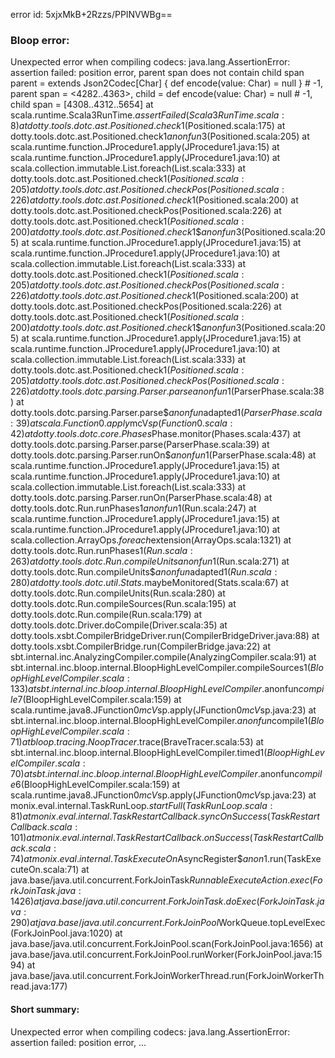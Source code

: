 error id: 5xjxMkB+2Rzzs/PPINVWBg==
### Bloop error:

Unexpected error when compiling codecs: java.lang.AssertionError: assertion failed: position error, parent span does not contain child span
parent      =  extends Json2Codec[Char] {
  def encode(value: Char) = null
} # -1,
parent span = <4282..4363>,
child       = def encode(value: Char) = null # -1,
child span  = [4308..4312..5654]
	at scala.runtime.Scala3RunTime$.assertFailed(Scala3RunTime.scala:8)
	at dotty.tools.dotc.ast.Positioned.check$1(Positioned.scala:175)
	at dotty.tools.dotc.ast.Positioned.check$1$$anonfun$3(Positioned.scala:205)
	at scala.runtime.function.JProcedure1.apply(JProcedure1.java:15)
	at scala.runtime.function.JProcedure1.apply(JProcedure1.java:10)
	at scala.collection.immutable.List.foreach(List.scala:333)
	at dotty.tools.dotc.ast.Positioned.check$1(Positioned.scala:205)
	at dotty.tools.dotc.ast.Positioned.checkPos(Positioned.scala:226)
	at dotty.tools.dotc.ast.Positioned.check$1(Positioned.scala:200)
	at dotty.tools.dotc.ast.Positioned.checkPos(Positioned.scala:226)
	at dotty.tools.dotc.ast.Positioned.check$1(Positioned.scala:200)
	at dotty.tools.dotc.ast.Positioned.check$1$$anonfun$3(Positioned.scala:205)
	at scala.runtime.function.JProcedure1.apply(JProcedure1.java:15)
	at scala.runtime.function.JProcedure1.apply(JProcedure1.java:10)
	at scala.collection.immutable.List.foreach(List.scala:333)
	at dotty.tools.dotc.ast.Positioned.check$1(Positioned.scala:205)
	at dotty.tools.dotc.ast.Positioned.checkPos(Positioned.scala:226)
	at dotty.tools.dotc.ast.Positioned.check$1(Positioned.scala:200)
	at dotty.tools.dotc.ast.Positioned.checkPos(Positioned.scala:226)
	at dotty.tools.dotc.ast.Positioned.check$1(Positioned.scala:200)
	at dotty.tools.dotc.ast.Positioned.check$1$$anonfun$3(Positioned.scala:205)
	at scala.runtime.function.JProcedure1.apply(JProcedure1.java:15)
	at scala.runtime.function.JProcedure1.apply(JProcedure1.java:10)
	at scala.collection.immutable.List.foreach(List.scala:333)
	at dotty.tools.dotc.ast.Positioned.check$1(Positioned.scala:205)
	at dotty.tools.dotc.ast.Positioned.checkPos(Positioned.scala:226)
	at dotty.tools.dotc.parsing.Parser.parse$$anonfun$1(ParserPhase.scala:38)
	at dotty.tools.dotc.parsing.Parser.parse$$anonfun$adapted$1(ParserPhase.scala:39)
	at scala.Function0.apply$mcV$sp(Function0.scala:42)
	at dotty.tools.dotc.core.Phases$Phase.monitor(Phases.scala:437)
	at dotty.tools.dotc.parsing.Parser.parse(ParserPhase.scala:39)
	at dotty.tools.dotc.parsing.Parser.runOn$$anonfun$1(ParserPhase.scala:48)
	at scala.runtime.function.JProcedure1.apply(JProcedure1.java:15)
	at scala.runtime.function.JProcedure1.apply(JProcedure1.java:10)
	at scala.collection.immutable.List.foreach(List.scala:333)
	at dotty.tools.dotc.parsing.Parser.runOn(ParserPhase.scala:48)
	at dotty.tools.dotc.Run.runPhases$1$$anonfun$1(Run.scala:247)
	at scala.runtime.function.JProcedure1.apply(JProcedure1.java:15)
	at scala.runtime.function.JProcedure1.apply(JProcedure1.java:10)
	at scala.collection.ArrayOps$.foreach$extension(ArrayOps.scala:1321)
	at dotty.tools.dotc.Run.runPhases$1(Run.scala:263)
	at dotty.tools.dotc.Run.compileUnits$$anonfun$1(Run.scala:271)
	at dotty.tools.dotc.Run.compileUnits$$anonfun$adapted$1(Run.scala:280)
	at dotty.tools.dotc.util.Stats$.maybeMonitored(Stats.scala:67)
	at dotty.tools.dotc.Run.compileUnits(Run.scala:280)
	at dotty.tools.dotc.Run.compileSources(Run.scala:195)
	at dotty.tools.dotc.Run.compile(Run.scala:179)
	at dotty.tools.dotc.Driver.doCompile(Driver.scala:35)
	at dotty.tools.xsbt.CompilerBridgeDriver.run(CompilerBridgeDriver.java:88)
	at dotty.tools.xsbt.CompilerBridge.run(CompilerBridge.java:22)
	at sbt.internal.inc.AnalyzingCompiler.compile(AnalyzingCompiler.scala:91)
	at sbt.internal.inc.bloop.internal.BloopHighLevelCompiler.compileSources$1(BloopHighLevelCompiler.scala:133)
	at sbt.internal.inc.bloop.internal.BloopHighLevelCompiler.$anonfun$compile$7(BloopHighLevelCompiler.scala:159)
	at scala.runtime.java8.JFunction0$mcV$sp.apply(JFunction0$mcV$sp.java:23)
	at sbt.internal.inc.bloop.internal.BloopHighLevelCompiler.$anonfun$compile$1(BloopHighLevelCompiler.scala:71)
	at bloop.tracing.NoopTracer$.trace(BraveTracer.scala:53)
	at sbt.internal.inc.bloop.internal.BloopHighLevelCompiler.timed$1(BloopHighLevelCompiler.scala:70)
	at sbt.internal.inc.bloop.internal.BloopHighLevelCompiler.$anonfun$compile$6(BloopHighLevelCompiler.scala:159)
	at scala.runtime.java8.JFunction0$mcV$sp.apply(JFunction0$mcV$sp.java:23)
	at monix.eval.internal.TaskRunLoop$.startFull(TaskRunLoop.scala:81)
	at monix.eval.internal.TaskRestartCallback.syncOnSuccess(TaskRestartCallback.scala:101)
	at monix.eval.internal.TaskRestartCallback.onSuccess(TaskRestartCallback.scala:74)
	at monix.eval.internal.TaskExecuteOn$AsyncRegister$$anon$1.run(TaskExecuteOn.scala:71)
	at java.base/java.util.concurrent.ForkJoinTask$RunnableExecuteAction.exec(ForkJoinTask.java:1426)
	at java.base/java.util.concurrent.ForkJoinTask.doExec(ForkJoinTask.java:290)
	at java.base/java.util.concurrent.ForkJoinPool$WorkQueue.topLevelExec(ForkJoinPool.java:1020)
	at java.base/java.util.concurrent.ForkJoinPool.scan(ForkJoinPool.java:1656)
	at java.base/java.util.concurrent.ForkJoinPool.runWorker(ForkJoinPool.java:1594)
	at java.base/java.util.concurrent.ForkJoinWorkerThread.run(ForkJoinWorkerThread.java:177)
#### Short summary: 

Unexpected error when compiling codecs: java.lang.AssertionError: assertion failed: position error, ...
